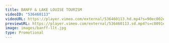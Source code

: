 ```yaml
---
title: BANFF & LAKE LOUISE TOURISM
videoID: "536460113"
videoURL: https://player.vimeo.com/external/536460113.hd.mp4?s=90ec002ee4a3b73d320693c48777728c36fb06e2&profile_id=175
previewURL: https://player.vimeo.com/external/536460113.sd.mp4?s=c8091e4af62242de13370476ab08e8715e5ae4d0&profile_id=165
image: images/banff-llt.jpg
type: Promotional
---
```

